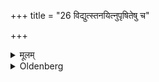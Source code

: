 +++
title = "26 विद्युत्स्तनयित्नुपृषितेषु च"

+++

<details><summary>मूलम्</summary>

विद्युत्स्तनयित्नुपृषितेषु च २६
</details>

<details><summary>Oldenberg</summary>

28. And when lightning is seen, or thunder heard, or when it is drizzling.
</details>
